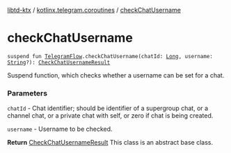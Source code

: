 [libtd-ktx](../index.md) / [kotlinx.telegram.coroutines](index.md) / [checkChatUsername](./check-chat-username.md)

# checkChatUsername

`suspend fun `[`TelegramFlow`](../kotlinx.telegram.core/-telegram-flow/index.md)`.checkChatUsername(chatId: `[`Long`](https://kotlinlang.org/api/latest/jvm/stdlib/kotlin/-long/index.html)`, username: `[`String`](https://kotlinlang.org/api/latest/jvm/stdlib/kotlin/-string/index.html)`?): `[`CheckChatUsernameResult`](https://tdlibx.github.io/td/docs/org/drinkless/td/libcore/telegram/TdApi.CheckChatUsernameResult.html)

Suspend function, which checks whether a username can be set for a chat.

### Parameters

`chatId` - Chat identifier; should be identifier of a supergroup chat, or a channel chat, or a
private chat with self, or zero if chat is being created.

`username` - Username to be checked.

**Return**
[CheckChatUsernameResult](https://tdlibx.github.io/td/docs/org/drinkless/td/libcore/telegram/TdApi.CheckChatUsernameResult.html) This class is an abstract base class.

